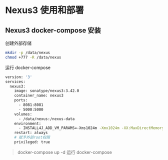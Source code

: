 # Nexus3 使用和部署


## Nexus3 docker-compose 安装

创建外部存储

```sh
mkdir -p /data/nexus
chmod +777 -R /data/nexus
```

运行 docker-compose

```sh
version: '3'
services:
  nexus3:
    image: sonatype/nexus3:3.42.0
    container_name: nexus3
    ports:
      - 8081:8081
      - 5000:5000
    volumes:
      - /data/nexus:/nexus-data
    environment:
      - INSTALL4J_ADD_VM_PARAMS=-Xms1024m -Xmx1024m -XX:MaxDirectMemorySize=1024m -Djava.util.prefs.userRoot=/some-other-dir
    restart: always
    # 赋予外部root权限
    privileged: true
```

> docker-compose up -d
> 运行 docker-compose

##

